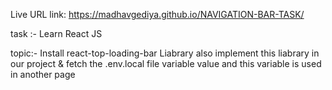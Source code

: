 Live URL link:
https://madhavgediya.github.io/NAVIGATION-BAR-TASK/

task :- Learn React JS

topic:-
Install react-top-loading-bar Liabrary also implement this liabrary in our project & fetch the .env.local file variable value and this variable is used in another page
